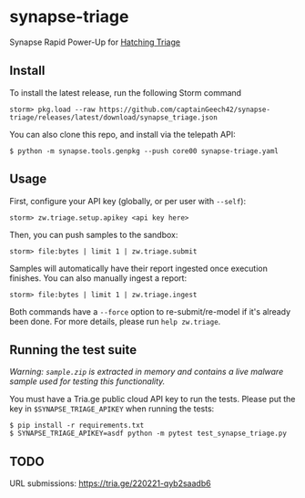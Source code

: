 # synapse-triage
Synapse Rapid Power-Up for [Hatching Triage](https://tria.ge/)

## Install

To install the latest release, run the following Storm command

```
storm> pkg.load --raw https://github.com/captainGeech42/synapse-triage/releases/latest/download/synapse_triage.json
```

You can also clone this repo, and install via the telepath API:

```
$ python -m synapse.tools.genpkg --push core00 synapse-triage.yaml
```

## Usage

First, configure your API key (globally, or per user with `--self`):

```
storm> zw.triage.setup.apikey <api key here>
```

Then, you can push samples to the sandbox:

```
storm> file:bytes | limit 1 | zw.triage.submit
```

Samples will automatically have their report ingested once execution finishes. You can also manually ingest a report:

```
storm> file:bytes | limit 1 | zw.triage.ingest
```

Both commands have a `--force` option to re-submit/re-model if it's already been done. For more details, please run `help zw.triage`.

## Running the test suite

_Warning: `sample.zip` is extracted in memory and contains a live malware sample used for testing this functionality._

You must have a Tria.ge public cloud API key to run the tests. Please put the key in `$SYNAPSE_TRIAGE_APIKEY` when running the tests:

```
$ pip install -r requirements.txt
$ SYNAPSE_TRIAGE_APIKEY=asdf python -m pytest test_synapse_triage.py
```

## TODO

URL submissions: https://tria.ge/220221-qyb2saadb6